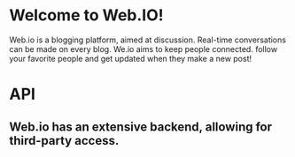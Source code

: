 # Welcome to Web.IO!
Web.io is a blogging platform, aimed at discussion. Real-time conversations can be made on every blog.
We.io aims to keep people connected. follow your favorite people and get updated when they make a new post!

# API
## Web.io has an extensive backend, allowing for third-party access.
